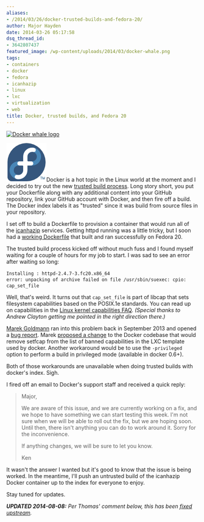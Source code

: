 ```yaml
---
aliases:
- /2014/03/26/docker-trusted-builds-and-fedora-20/
author: Major Hayden
date: 2014-03-26 05:17:58
dsq_thread_id:
- 3642807437
featured_image: /wp-content/uploads/2014/03/docker-whale.png
tags:
- containers
- docker
- fedora
- icanhazip
- linux
- lxc
- virtualization
- web
title: Docker, trusted builds, and Fedora 20
---
```


[<img src="/wp-content/uploads/2014/03/docker-whale-150x150.png" alt="Docker whale logo" width="150" height="150" class="alignright size-thumbnail wp-image-4782" srcset="/wp-content/uploads/2014/03/docker-whale-150x150.png 150w, /wp-content/uploads/2014/03/docker-whale.png 256w" sizes="(max-width: 150px) 100vw, 150px" />][1]

[<img src="/wp-content/uploads/2012/01/fedorainfinity.png" alt="Fedora Infinity Logo" width="105" height="102" class="alignright size-full wp-image-2712" />][2]Docker is a hot topic in the Linux world at the moment and I decided to try out the new [trusted build process][3]. Long story short, you put your Dockerfile along with any additional content into your GitHub repository, link your GitHub account with Docker, and then fire off a build. The Docker index labels it as "trusted" since it was build from source files in your repository.

I set off to build a Dockerfile to provision a container that would run all of the [icanhazip][4] services. Getting httpd running was a little tricky, but I soon had a [working Dockerfile][5] that built and ran successfully on Fedora 20.

The trusted build process kicked off without much fuss and I found myself waiting for a couple of hours for my job to start. I was sad to see an error after waiting so long:

```
Installing : httpd-2.4.7-3.fc20.x86_64
error: unpacking of archive failed on file /usr/sbin/suexec: cpio: cap_set_file
```


Well, that's weird. It turns out that `cap_set_file` is part of libcap that sets filesystem capabilities based on the POSIX.1e standards. You can read up on capabilities in the [Linux kernel capabilities FAQ][6]. _(Special thanks to Andrew Clayton getting me pointed in the right direction there.)_

[Marek Goldmann][7] ran into this problem back in September 2013 and opened a [bug report][8]. Marek [proposed a change][9] to the Docker codebase that would remove setfcap from the list of banned capabilities in the LXC template used by docker. Another workaround would be to use the `-privileged` option to perform a build in privileged mode (available in docker 0.6+).

Both of those workarounds are unavailable when doing trusted builds with docker's index. Sigh.

I fired off an email to Docker's support staff and received a quick reply:

> Major,
>
> We are aware of this issue, and we are currently working on a fix, and we hope to have something we can start testing this week. I'm not sure when we will be able to roll out the fix, but we are hoping soon. Until then, there isn't anything you can do to work around it. Sorry for the inconvenience.
>
> If anything changes, we will be sure to let you know.
>
> Ken

It wasn't the answer I wanted but it's good to know that the issue is being worked. In the meantime, I'll push an untrusted build of the icanhazip Docker container up to the index for everyone to enjoy.

Stay tuned for updates.

_**UPDATED 2014-08-08:** Per Thomas' comment below, this has been [fixed upstream][10]._

 [1]: /wp-content/uploads/2014/03/docker-whale.png
 [2]: /wp-content/uploads/2012/01/fedorainfinity.png
 [3]: http://blog.docker.io/2013/11/introducing-trusted-builds/
 [4]: /icanhazip-com-faq/
 [5]: https://github.com/major/icanhaz/blob/master/docker/Dockerfile
 [6]: https://www.kernel.org/pub/linux/libs/security/linux-privs/kernel-2.2/capfaq-0.2.txt
 [7]: http://fedoraproject.org/wiki/User:Goldmann
 [8]: https://bugzilla.redhat.com/show_bug.cgi?id=1012952
 [9]: https://bugzilla.redhat.com/attachment.cgi?id=804061&action=diff
 [10]: https://github.com/docker/docker/pull/5930